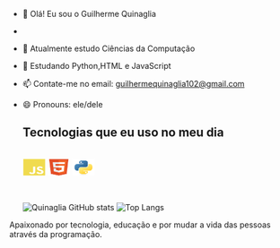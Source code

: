 - 👋 Olá! Eu sou o Guilherme Quinaglia
- 
- 👀 Atualmente estudo Ciências da Computação
- 🌱 Estudando Python,HTML e JavaScript 
- 📫 Contate-me no email: guilhermequinaglia102@gmail.com
- 😄 Pronouns: ele/dele

  ## Tecnologias que eu uso no meu dia

  <div style="display: inline_block"><br>
  <img align="center" alt="Guilherme-Js" height="30" width="40" src="https://raw.githubusercontent.com/devicons/devicon/master/icons/javascript/javascript-plain.svg">
  <img align="center" alt="Guilherme-HTML" height="30" width="40" src="https://raw.githubusercontent.com/devicons/devicon/master/icons/html5/html5-original.svg">
  <img align="center" alt="Guilherme-Python" height="30" width="40" src="https://raw.githubusercontent.com/devicons/devicon/master/icons/python/python-original.svg">

  <br/>
  <br/>
  <br/>




  ![Quinaglia GitHub stats](https://github-readme-stats.vercel.app/api?username=Guilhermequinaglia&show_icons=true&theme=tokyonight) ![Top Langs](https://github-readme-stats.vercel.app/api/top-langs/?username=anuraghazra&layout=compact&custom_title=Tecnologia)

  

Apaixonado por tecnologia, educação e por mudar a vida das pessoas através da programação.




